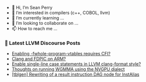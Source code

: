 - 👋 Hi, I’m Sean Perry
- 👀 I’m interested in compilers (c++, COBOL, llvm)
- 🌱 I’m currently learning ...
- 💞️ I’m looking to collaborate on ...
- 📫 How to reach me ...

<!---
s66perry/s66perry is a ✨ special ✨ repository because its `README.md` (this file) appears on your GitHub profile.
You can click the Preview link to take a look at your changes.
--->
### 📕 Latest LLVM Discourse Posts

<!-- DISCOURSE-LLVM:START -->
- [Enabling -fwhole-program-vtables requires CFI?](https://discourse.llvm.org/t/enabling-fwhole-program-vtables-requires-cfi/88081#post_1)
- [Clang and FDPIC on ARM?](https://discourse.llvm.org/t/clang-and-fdpic-on-arm/87181#post_8)
- [Enable single-line case statements in LLVM clang-format style?](https://discourse.llvm.org/t/enable-single-line-case-statements-in-llvm-clang-format-style/61062?page=2#post_21)
- [Thoughts on running WGMMA using the NVGPU dialect](https://discourse.llvm.org/t/thoughts-on-running-wgmma-using-the-nvgpu-dialect/88079#post_1)
- [[tblgen] Rewriting of a result instruction DAG node for InstAlias](https://discourse.llvm.org/t/tblgen-rewriting-of-a-result-instruction-dag-node-for-instalias/88076#post_9)
<!-- DISCOURSE-LLVM:END -->
